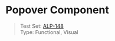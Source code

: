 # Popover Component
> Test Set: [ALP-148](https://everfi.atlassian.net/browse/ALP-148)    
Type: Functional, Visual

<!-- cypress/integration/popover.js -->
<!-- /cypress/integration/popover.js -->